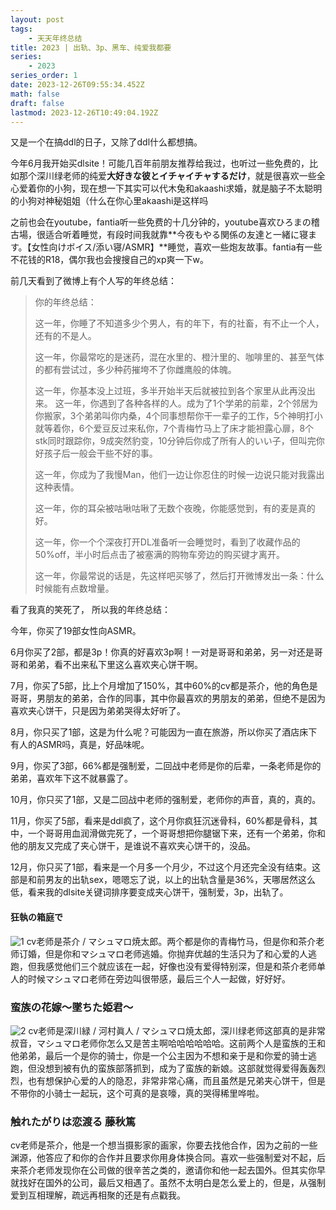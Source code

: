 ```yaml
---
layout: post
tags:
    - 天天年终总结
title: 2023 | 出轨、3p、黑车、纯爱我都要
series:
    - 2023
series_order: 1
date: 2023-12-26T09:55:34.452Z
math: false
draft: false
lastmod: 2023-12-26T10:49:04.192Z
---
```

又是一个在搞ddl的日子，又除了ddl什么都想搞。

今年6月我开始买dlsite！可能几百年前朋友推荐给我过，也听过一些免费的，比如那个深川绿老师的纯爱**大好きな彼とイチャイチャするだけ**，就是很喜欢一些全心爱着你的小狗，现在想一下其实可以代木兔和akaashi求婚，就是脑子不太聪明的小狗对神秘姐姐（什么在你心里akaashi是这样吗

之前也会在youtube，fantia听一些免费的十几分钟的，youtube喜欢ひろまの稽古場，很适合听着睡觉，有段时间我就靠**今夜もやる関係の友達と一緒に寝ます。【女性向けボイス/添い寝/ASMR】**睡觉，喜欢一些炮友故事。fantia有一些不花钱的R18，偶尔我也会搜搜自己的xp爽一下w。

前几天看到了微博上有个人写的年终总结：

> 你的年终总结：
> 
> 这一年，你睡了不知道多少个男人，有的年下，有的社畜，有不止一个人，还有的不是人。
> 
> 这一年，你最常吃的是迷药，混在水里的、橙汁里的、咖啡里的、甚至气体的都有尝试过，多少种药摧垮不了你雌鹰般的体魄。
> 
> 这一年，你基本没上过班，多半开始半天后就被拉到各个家里从此再没出来。
这一年，你遇到了各种各样的人。成为了1个学弟的前辈，2个邻居为你搬家，3个弟弟叫你内桑，4个同事想帮你干一辈子的工作，5个神明打小就等着你，6个爱豆反过来私你，7个青梅竹马上了床才能袒露心扉，8个stk同时跟踪你，9成突然豹变，10分钟后你成了所有人的いい子，但叫完你好孩子后一般会干些不好的事。
>
> 这一年，你成为了我慢Man，他们一边让你忍住的时候一边说只能对我露出这种表情。
> 
> 这一年，你的耳朵被咕啾咕啾了无数个夜晚，你能感觉到，有的麦是真的好。
> 
> 这一年，你一个个深夜打开DL准备听一会睡觉时，看到了收藏作品的50%off，半小时后点击了被塞满的购物车旁边的购买键才离开。
> 
> 这一年，你最常说的话是，先这样吧买够了，然后打开微博发出一条：什么时候能有点数增量。

看了我真的笑死了， 所以我的年终总结：

今年，你买了19部女性向ASMR。

6月你买了2部，都是3p！你真的好喜欢3p啊！一对是哥哥和弟弟，另一对还是哥哥和弟弟，看不出来私下里这么喜欢夹心饼干啊。

7月，你买了5部，比上个月增加了150%，其中60%的cv都是茶介，他的角色是哥哥，男朋友的弟弟，合作的同事，其中你最喜欢的男朋友的弟弟，但绝不是因为喜欢夹心饼干，只是因为弟弟哭得太好听了。

8月，你只买了1部，这是为什么呢？可能因为一直在旅游，所以你买了酒店床下有人的ASMR吗，真是，好品味呢。

9月，你买了3部，66%都是强制爱，二回战中老师是你的后辈，一条老师是你的弟弟，喜欢年下这不就暴露了。

10月，你只买了1部，又是二回战中老师的强制爱，老师你的声音，真的，真的。

11月，你买了5部，看来是ddl疯了，这个月你疯狂沉迷骨科，60%都是骨科，其中，一个哥哥用血润滑做完死了，一个哥哥想把你腿锯下来，还有一个弟弟，你和他的朋友又完成了夹心饼干，是谁说不喜欢夹心饼干的，没品。

12月，你只买了1部，看来是一个月多一个月少，不过这个月还完全没有结束。这部是和前男友的出轨sex，嗯嗯忘了说，以上的出轨含量是36%，天哪居然这么低，看来我的dlsite关键词排序要变成夹心饼干，强制爱，3p，出轨了。

#### 狂執の箱庭で

![1](/img/RJ418197_img_main.webp)
cv老师是茶介 / マシュマロ焼太郎。两个都是你的青梅竹马，但是你和茶介老师订婚，但是你和マシュマロ老师逃婚。你抛弃优越的生活只为了和心爱的人逃跑，但我感觉他们三个就应该在一起，好像也没有爱得特别深，但是和茶介老师单人的时候マシュマロ老师在旁边叫很带感，最后三个人一起做，好好好。

### 蛮族の花嫁～墜ちた姫君～

![2](/img/RJ390265_img_main.webp)
cv老师是深川緑 / 河村眞人 / マシュマロ焼太郎，深川绿老师这部真的是非常叔音，マシュマロ老师你怎么又是苦主啊哈哈哈哈哈哈。这前两个人是蛮族的王和他弟弟，最后一个是你的骑士，你是一个公主因为不想和亲于是和你爱的骑士逃跑，但没想到被有仇的蛮族部落抓到，成为了蛮族的新娘。这部就觉得爱得轰轰烈烈，也有想保护心爱的人的隐忍，非常非常心痛，而且虽然是兄弟夹心饼干，但是不带你的小骑士一起玩，这个可真的是哀嚎，真的哭得稀里哗啦。

### 触れたがりは恋渡る 藤秋篤 

cv老师是茶介，他是一个想当摄影家的画家，你要去找他合作，因为之前的一些渊源，他答应了和你的合作并且要求你用身体换合同。喜欢一些强制爱对不起，后来茶介老师发现你在公司做的很辛苦之类的，邀请你和他一起去国外。但其实你早就找好在国外的公司，最后又相遇了。虽然不太明白是怎么爱上的，但是，从强制爱到互相理解，疏远再相聚的还是有点戳我。

